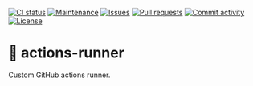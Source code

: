 [![CI status](https://img.shields.io/github/actions/workflow/status/janheinrichmerker/actions-runner/ci.yml?branch=main&style=flat-square)](https://github.com/janheinrichmerker/actions-runner/actions/workflows/ci.yml)
[![Maintenance](https://img.shields.io/maintenance/yes/2024?style=flat-square)](https://github.com/janheinrichmerker/actions-runner/graphs/contributors)
[![Issues](https://img.shields.io/github/issues/janheinrichmerker/actions-runner?style=flat-square)](https://github.com/janheinrichmerker/actions-runner/issues)
[![Pull requests](https://img.shields.io/github/issues-pr/janheinrichmerker/actions-runner?style=flat-square)](https://github.com/janheinrichmerker/actions-runner/pulls)
[![Commit activity](https://img.shields.io/github/commit-activity/m/janheinrichmerker/actions-runner?style=flat-square)](https://github.com/janheinrichmerker/actions-runner/commits)
[![License](https://img.shields.io/github/license/janheinrichmerker/actions-runner?style=flat-square)](LICENSE)

# 👟 actions-runner

Custom GitHub actions runner.
